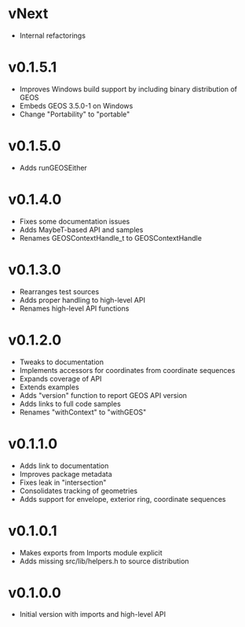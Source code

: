 # vNext

* Internal refactorings

# v0.1.5.1

* Improves Windows build support by including binary distribution of GEOS
* Embeds GEOS 3.5.0-1 on Windows
* Change "Portability" to "portable"

# v0.1.5.0

* Adds runGEOSEither

# v0.1.4.0

* Fixes some documentation issues
* Adds MaybeT-based API and samples
* Renames GEOSContextHandle_t to GEOSContextHandle

# v0.1.3.0

* Rearranges test sources
* Adds proper handling to high-level API
* Renames high-level API functions

# v0.1.2.0

* Tweaks to documentation
* Implements accessors for coordinates from coordinate sequences
* Expands coverage of API
* Extends examples
* Adds "version" function to report GEOS API version
* Adds links to full code samples
* Renames "withContext" to "withGEOS"

# v0.1.1.0

* Adds link to documentation
* Improves package metadata
* Fixes leak in "intersection"
* Consolidates tracking of geometries
* Adds support for envelope, exterior ring, coordinate sequences

# v0.1.0.1

* Makes exports from Imports module explicit
* Adds missing src/lib/helpers.h to source distribution

# v0.1.0.0

* Initial version with imports and high-level API
